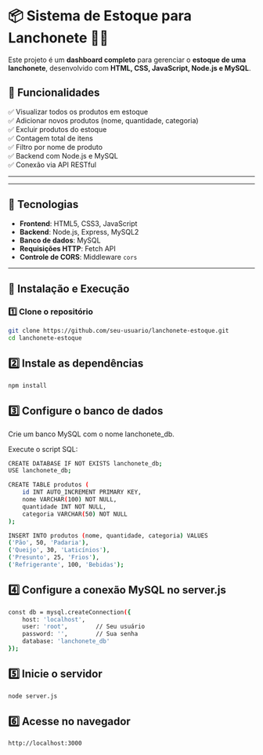 # 📦 Sistema de Estoque para Lanchonete 🥪🍹

Este projeto é um **dashboard completo** para gerenciar o **estoque de uma lanchonete**, desenvolvido com **HTML, CSS, JavaScript, Node.js e MySQL**.  

## 🌟 Funcionalidades
✅ Visualizar todos os produtos em estoque  
✅ Adicionar novos produtos (nome, quantidade, categoria)  
✅ Excluir produtos do estoque  
✅ Contagem total de itens  
✅ Filtro por nome de produto  
✅ Backend com Node.js e MySQL  
✅ Conexão via API RESTful  

---


---

## 🔧 Tecnologias
- **Frontend**: HTML5, CSS3, JavaScript
- **Backend**: Node.js, Express, MySQL2
- **Banco de dados**: MySQL
- **Requisições HTTP**: Fetch API
- **Controle de CORS**: Middleware `cors`

---

## 🚀 Instalação e Execução

### 1️⃣ Clone o repositório
```bash
git clone https://github.com/seu-usuario/lanchonete-estoque.git
cd lanchonete-estoque
```

## 2️⃣ Instale as dependências
```bash
npm install
```

## 3️⃣ Configure o banco de dados
Crie um banco MySQL com o nome lanchonete_db.

Execute o script SQL:
```bash
CREATE DATABASE IF NOT EXISTS lanchonete_db;
USE lanchonete_db;

CREATE TABLE produtos (
    id INT AUTO_INCREMENT PRIMARY KEY,
    nome VARCHAR(100) NOT NULL,
    quantidade INT NOT NULL,
    categoria VARCHAR(50) NOT NULL
);

INSERT INTO produtos (nome, quantidade, categoria) VALUES
('Pão', 50, 'Padaria'),
('Queijo', 30, 'Laticínios'),
('Presunto', 25, 'Frios'),
('Refrigerante', 100, 'Bebidas');
```

## 4️⃣ Configure a conexão MySQL no server.js
```bash
const db = mysql.createConnection({
    host: 'localhost',
    user: 'root',        // Seu usuário
    password: '',        // Sua senha
    database: 'lanchonete_db'
});
```

## 5️⃣ Inicie o servidor
```bash
node server.js
```

## 6️⃣ Acesse no navegador
```bash
http://localhost:3000
```

